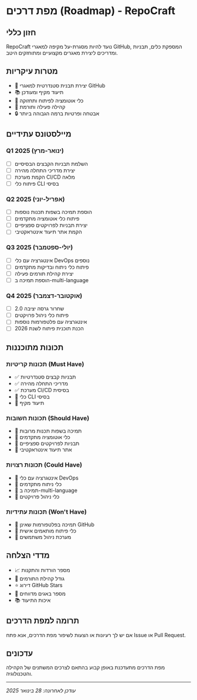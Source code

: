 # מפת דרכים (Roadmap) - RepoCraft

## חזון כללי
RepoCraft נועד להיות מסגרת-על מקיפה למאגרי GitHub, המספקת כלים, תבניות ומדריכים ליצירת מאגרים מקצועיים ומתוחזקים היטב.

## מטרות עיקריות
- 🎯 יצירת תבנית סטנדרטית למאגרי GitHub
- 📚 תיעוד מקיף ומעודכן
- 🔧 כלי אוטומציה לפיתוח ותחזוקה
- 🤝 קהילה פעילה ותורמת
- 🔒 אבטחה ופרטיות ברמה הגבוהה ביותר

## מיילסטונס עתידיים

### Q1 2025 (ינואר-מרץ)
- [ ] השלמת תבניות הקבצים הבסיסיים
- [ ] יצירת מדריכי התחלה מהירה
- [ ] הקמת מערכת CI/CD מלאה
- [ ] פיתוח כלי CLI בסיסי

### Q2 2025 (אפריל-יוני)
- [ ] הוספת תמיכה בשפות תכנות נוספות
- [ ] פיתוח כלי אוטומציה מתקדמים
- [ ] יצירת תבניות לפרויקטים ספציפיים
- [ ] הקמת אתר תיעוד אינטראקטיבי

### Q3 2025 (יולי-ספטמבר)
- [ ] אינטגרציה עם כלי DevOps נוספים
- [ ] פיתוח כלי ניתוח ובדיקות מתקדמים
- [ ] יצירת קהילת תורמים פעילה
- [ ] הוספת תמיכה ב-multi-language

### Q4 2025 (אוקטובר-דצמבר)
- [ ] שחרור גרסה יציבה 2.0
- [ ] פיתוח כלי ניהול פרויקטים
- [ ] אינטגרציה עם פלטפורמות נוספות
- [ ] הכנת תוכנית פיתוח לשנת 2026

## תכונות מתוכננות

### תכונות קריטיות (Must Have)
- ✅ תבניות קבצים סטנדרטיות
- ✅ מדריכי התחלה מהירה
- ✅ מערכת CI/CD בסיסית
- 🔄 כלי CLI בסיסי
- 🔄 תיעוד מקיף

### תכונות חשובות (Should Have)
- 🔄 תמיכה בשפות תכנות מרובות
- 🔄 כלי אוטומציה מתקדמים
- 🔄 תבניות לפרויקטים ספציפיים
- 🔄 אתר תיעוד אינטראקטיבי

### תכונות רצויות (Could Have)
- 🔄 אינטגרציה עם כלי DevOps
- 🔄 כלי ניתוח מתקדמים
- 🔄 תמיכה ב-multi-language
- 🔄 כלי ניהול פרויקטים

### תכונות עתידיות (Won't Have)
- 🔄 תמיכה בפלטפורמות שאינן GitHub
- 🔄 כלי פיתוח מותאמים אישית
- 🔄 מערכת ניהול משתמשים

## מדדי הצלחה
- 📈 מספר הורדות והתקנות
- 👥 גודל קהילת התורמים
- ⭐ דירוג GitHub Stars
- 🐛 מספר באגים מדווחים
- 📚 איכות התיעוד

## תרומה למפת הדרכים
אם יש לך רעיונות או הצעות לשיפור מפת הדרכים, אנא פתח Issue או Pull Request.

## עדכונים
מפת הדרכים מתעדכנת באופן קבוע בהתאם לצרכים המשתנים של הקהילה והטכנולוגיה.

---
*עודכן לאחרונה: 28 בינואר 2025*
